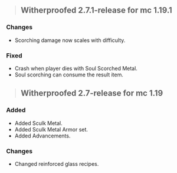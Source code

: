 >## **Witherproofed 2.7.1-release for mc 1.19.1**
### **Changes**
- Scorching damage now scales with difficulty.

### **Fixed**
- Crash when player dies with Soul Scorched Metal.
- Soul scorching can consume the result item.

>## **Witherproofed 2.7-release for mc 1.19**
### **Added**
- Added Sculk Metal.
- Added Sculk Metal Armor set.
- Added Advancements.
### **Changes**
- Changed reinforced glass recipes.
